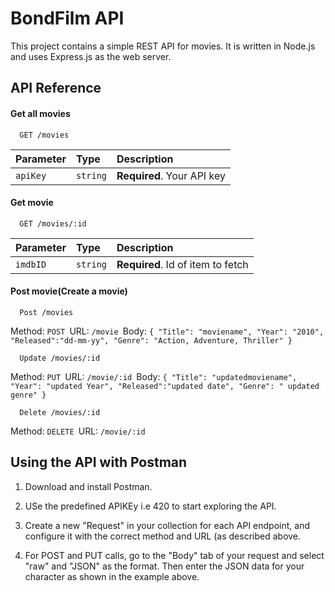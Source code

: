 # BondFilm API

This project contains a simple REST API for movies. It is written in Node.js and uses Express.js as the web server.


## API Reference

#### Get all movies

```http
  GET /movies
```

| Parameter | Type     | Description                |
| :-------- | :------- | :------------------------- |
| `apiKey` | `string` | **Required**. Your API key |

#### Get movie

```http
  GET /movies/:id
```

| Parameter | Type     | Description                       |
| :-------- | :------- | :-------------------------------- |
| `imdbID`      | `string` | **Required**. Id of item to fetch |

#### Post movie(Create a movie)

```http
  Post /movies
```
Method: `POST `URL: `/movie `Body: `{ "Title": "moviename", "Year": "2010", "Released":"dd-mm-yy", "Genre": "Action, Adventure, Thriller" }`

```http
  Update /movies/:id
```
Method: `PUT `URL: `/movie/:id `Body: `{ "Title": "updatedmoviename", "Year": "updated Year", "Released":"updated date", "Genre": " updated genre" }`


```http
  Delete /movies/:id
```
Method: `DELETE `URL: `/movie/:id `
## Using the API with Postman

1. Download and install Postman.
2. USe the predefined APIKEy i.e 420 to start exploring the API.

3. Create a new "Request" in your collection 
for each API endpoint, and configure it with the correct method and URL (as described above.

4. For POST and PUT calls, go to the "Body" tab of your request and select "raw" and "JSON" as the format. Then enter the JSON data for your character as shown in the example above.
